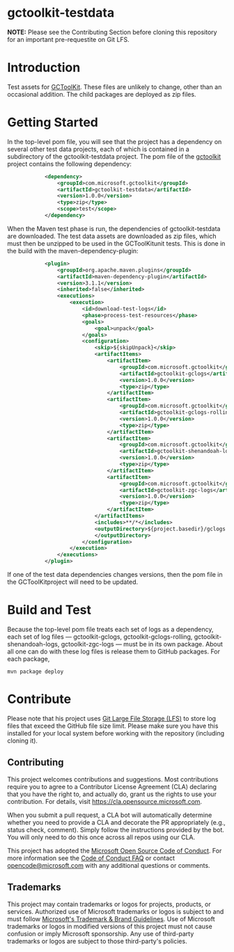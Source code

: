 # gctoolkit-testdata

**NOTE:** Please see the Contributing Section before cloning this repository for an important pre-requestite on Git LFS.

# Introduction
Test assets for [GCToolKit](https://github.com/microsoft/gctoolkit). These files are unlikely to change, other than an occasional
addition. The child packages are deployed as zip files.

# Getting Started

In the top-level pom file, you will see that the project has a dependency on several other test data projects, 
each of which is contained in a subdirectory of the gctoolkit-testdata project.
The pom file of the [gctoolkit](https://github.com/microsoft/gctoolkit) project contains the following dependency:

```xml
            <dependency>
                <groupId>com.microsoft.gctoolkit</groupId>
                <artifactId>gctoolkit-testdata</artifactId>
                <version>1.0.0</version>
                <type>zip</type>
                <scope>test</scope>
            </dependency>
```

When the Maven test phase is run, the dependencies of gctoolkit-testdata are downloaded. The test data assets are downloaded as 
zip files, which must then be unzipped to be used in the GCToolKitunit tests. This is done in the build with the
maven-dependency-plugin:

```xml
            <plugin>
                <groupId>org.apache.maven.plugins</groupId>
                <artifactId>maven-dependency-plugin</artifactId>
                <version>3.1.1</version>
                <inherited>false</inherited>
                <executions>
                    <execution>
                        <id>download-test-logs</id>
                        <phase>process-test-resources</phase>
                        <goals>
                            <goal>unpack</goal>
                        </goals>
                        <configuration>
                            <skip>${skipUnpack}</skip>
                            <artifactItems>
                                <artifactItem>
                                    <groupId>com.microsoft.gctoolkit</groupId>
                                    <artifactId>gctoolkit-gclogs</artifactId>
                                    <version>1.0.0</version>
                                    <type>zip</type>
                                </artifactItem>
                                <artifactItem>
                                    <groupId>com.microsoft.gctoolkit</groupId>
                                    <artifactId>gctoolkit-gclogs-rolling</artifactId>
                                    <version>1.0.0</version>
                                    <type>zip</type>
                                </artifactItem>
                                <artifactItem>
                                    <groupId>com.microsoft.gctoolkit</groupId>
                                    <artifactId>gctoolkit-shenandoah-logs</artifactId>
                                    <version>1.0.0</version>
                                    <type>zip</type>
                                </artifactItem>
                                <artifactItem>
                                    <groupId>com.microsoft.gctoolkit</groupId>
                                    <artifactId>gctoolkit-zgc-logs</artifactId>
                                    <version>1.0.0</version>
                                    <type>zip</type>
                                </artifactItem>
                            </artifactItems>
                            <includes>**/*</includes>
                            <outputDirectory>${project.basedir}/gclogs
                            </outputDirectory>
                        </configuration>
                    </execution>
                </executions>
            </plugin>

```

If one of the test data dependencies changes versions, then the pom file in the GCToolKitproject will need to be updated.

# Build and Test
Because the top-level pom file treats each set of logs as a dependency, each set of log files &mdash; gctoolkit-gclogs, gctoolkit-gclogs-rolling, 
gctoolkit-shenandoah-logs, gctoolkit-zgc-logs &mdash; must be in its own package. About all one can do with these log files
is release them to GitHub packages. For each package, 

`mvn package deploy`

# Contribute

Please note that his project uses [Git Large File Storage (LFS)](https://git-lfs.github.com/) to store log files that exceed the 
GitHub file size limit. Please make sure you have this installed for your local system before working with the repository (including cloning it).

## Contributing

This project welcomes contributions and suggestions.  Most contributions require you to agree to a
Contributor License Agreement (CLA) declaring that you have the right to, and actually do, grant us
the rights to use your contribution. For details, visit https://cla.opensource.microsoft.com.

When you submit a pull request, a CLA bot will automatically determine whether you need to provide
a CLA and decorate the PR appropriately (e.g., status check, comment). Simply follow the instructions
provided by the bot. You will only need to do this once across all repos using our CLA.

This project has adopted the [Microsoft Open Source Code of Conduct](https://opensource.microsoft.com/codeofconduct/).
For more information see the [Code of Conduct FAQ](https://opensource.microsoft.com/codeofconduct/faq/) or
contact [opencode@microsoft.com](mailto:opencode@microsoft.com) with any additional questions or comments.

## Trademarks

This project may contain trademarks or logos for projects, products, or services. Authorized use of Microsoft 
trademarks or logos is subject to and must follow 
[Microsoft's Trademark & Brand Guidelines](https://www.microsoft.com/en-us/legal/intellectualproperty/trademarks/usage/general).
Use of Microsoft trademarks or logos in modified versions of this project must not cause confusion or imply Microsoft sponsorship.
Any use of third-party trademarks or logos are subject to those third-party's policies.
